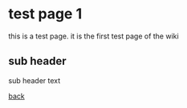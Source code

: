 <!--
author: gbmor
title: Test Page 1
description: first test page of the wiki
-->

# test page 1

this is a test page. it is the first test page of the wiki

## sub header

sub header text

[back](/)
